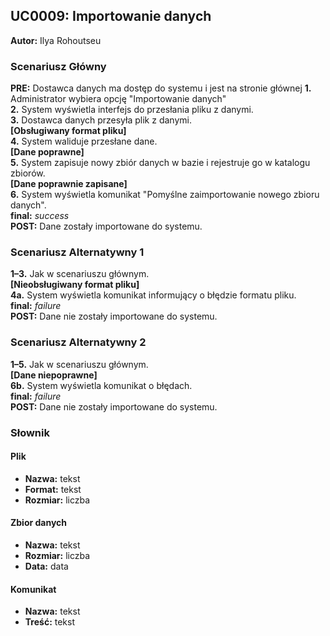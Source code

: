 ## UC0009: Importowanie danych

**Autor:** Ilya Rohoutseu

### **Scenariusz Główny**
**PRE:** Dostawca danych ma dostęp do systemu i jest na stronie głównej 
**1.** Administrator wybiera opcję "Importowanie danych"\
**2.** System wyświetla interfejs do przesłania pliku z danymi.  
**3.** Dostawca danych przesyła plik z danymi.  
**[Obsługiwany format pliku]**  
**4.** System waliduje przesłane dane.  
**[Dane poprawne]**  
**5.** System zapisuje nowy zbiór danych w bazie i rejestruje go w katalogu zbiorów.  
**[Dane poprawnie zapisane]**  
**6.** System wyświetla komunikat "Pomyślne zaimportowanie nowego zbioru danych".  
**final:** *success*  
**POST:** Dane zostały importowane do systemu.


### **Scenariusz Alternatywny 1**

**1–3\.** Jak w scenariuszu głównym.  
**[Nieobsługiwany format pliku]**  
**4a.** System wyświetla komunikat informujący o błędzie formatu pliku.    
**final:** *failure*  
**POST:** Dane nie zostały importowane do systemu.


### **Scenariusz Alternatywny 2**
**1–5\.** Jak w scenariuszu głównym.    
**[Dane niepoprawne]**  
**6b.** System wyświetla komunikat o błędach.    
**final:** *failure*    
**POST:** Dane nie zostały importowane do systemu.    



### **Słownik**
#### Plik
- **Nazwa:** tekst  
- **Format:** tekst  
- **Rozmiar:** liczba  

#### Zbior danych
- **Nazwa:** tekst  
- **Rozmiar:** liczba  
- **Data:** data  

#### Komunikat
- **Nazwa:** tekst  
- **Treść:** tekst  





